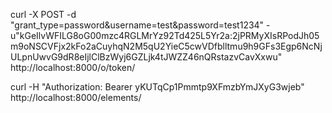curl -X POST -d "grant_type=password&username=test&password=test1234" -u"kGeIlvWFILG8oG00mzc4RGLMrYz92Td425L5Yr2a:2jPRMyXIsRPodJh05m9oNSCVFjx2kFo2aCuyhqN2M5qU2YieC5cwVDfblltmu9h9GFs3Egp6NcNjULpnUwvG9dR8eIjlClBzWyj6GZLjk4tJWZZ46nQRstazvCavXxwu" http://localhost:8000/o/token/




curl -H "Authorization: Bearer yKUTqCp1Pmmtp9XFmzbYmJXyG3wjeb" http://localhost:8000/elements/